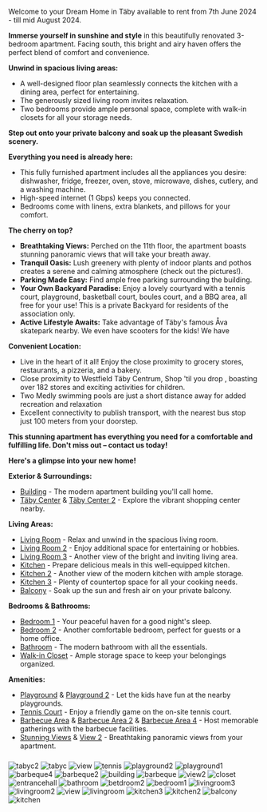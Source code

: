 Welcome to your Dream Home in Täby available to rent from 7th June 2024 - till mid August 2024.

**Immerse yourself in sunshine and style** in this beautifully renovated 3-bedroom apartment. Facing south, this bright and airy haven offers the perfect blend of comfort and convenience.

**Unwind in spacious living areas:**

* A well-designed floor plan seamlessly connects the kitchen with a dining area, perfect for entertaining.
* The generously sized living room invites relaxation.
* Two bedrooms provide ample personal space, complete with walk-in closets for all your storage needs.

**Step out onto your private balcony and soak up the pleasant Swedish scenery.**

**Everything you need is already here:**

* This fully furnished apartment includes all the appliances you desire: dishwasher, fridge, freezer, oven, stove, microwave, dishes, cutlery, and a washing machine.
* High-speed internet (1 Gbps) keeps you connected.
* Bedrooms come with linens, extra blankets, and pillows for your comfort.


**The cherry on top?**
* **Breathtaking Views:** Perched on the 11th floor, the apartment boasts stunning panoramic views that will take your breath away.
*  **Tranquil Oasis:** Lush greenery with plenty of indoor plants and pothos creates a serene and calming atmosphere (check out the pictures!).
* **Parking Made Easy:** Find ample free parking surrounding the building.
* **Your Own Backyard Paradise:** Enjoy a lovely courtyard with a tennis court, playground, basketball court, boules court, and a BBQ area, all free for your use! This is a private Backyard for residents of the association only.
* **Active Lifestyle Awaits:** Take advantage of Täby's famous Åva skatepark nearby. We even have scooters for the kids! We have

**Convenient Location:**

* Live in the heart of it all! Enjoy the close proximity to grocery stores, restaurants, a pizzeria, and a bakery.
* Close proximity to Westfield Täby Centrum, Shop 'til you drop , boasting over 182 stores and exciting activities for children.
* Two Medly swimming pools are just a short distance away for added recreation and relaxation
* Excellent connectivity to publish transport, with the nearest bus stop just 100 meters from your doorstep.

**This stunning apartment has everything you need for a comfortable and fulfilling life. Don't miss out – contact us today!**


**Here's a glimpse into your new home!**

**Exterior & Surroundings:**

* [Building](images/building.jpg) - The modern apartment building you'll call home.
* [Täby Center](images/tabyc.jpg) & [Täby Center 2](images/tabyc2.jpg) - Explore the vibrant shopping center nearby.

**Living Areas:**

* [Living Room](images/livingroom.jpg) - Relax and unwind in the spacious living room.
* [Living Room 2](images/livingroom2.jpg) - Enjoy additional space for entertaining or hobbies.
* [Living Room 3](images/livingroom3.jpg) - Another view of the bright and inviting living area.
* [Kitchen](images/kitchen.jpg) - Prepare delicious meals in this well-equipped kitchen.
* [Kitchen 2](images/kitchen2.jpg) - Another view of the modern kitchen with ample storage.
* [Kitchen 3](images/kitchen3.jpg) - Plenty of countertop space for all your cooking needs.
* [Balcony](images/balcony.jpg) - Soak up the sun and fresh air on your private balcony.

**Bedrooms & Bathrooms:**

* [Bedroom 1](images/bedroom1.jpg) - Your peaceful haven for a good night's sleep.
* [Bedroom 2](images/betdroom2.jpeg) - Another comfortable bedroom, perfect for guests or a home office.
* [Bathroom](images/bathroom.jpg) - The modern bathroom with all the essentials.
* [Walk-in Closet](images/closet.jpg) - Ample storage space to keep your belongings organized.

**Amenities:**

* [Playground](images/playground1.jpg) & [Playground 2](images/playground2.jpg) - Let the kids have fun at the nearby playgrounds.
* [Tennis Court](images/tennis.jpeg) - Enjoy a friendly game on the on-site tennis court.
* [Barbecue Area](images/barbeque.jpg) & [Barbecue Area 2](images/barbeque2.jpg) & [Barbecue Area 4](images/barbeque4.jpg) - Host memorable gatherings with the barbecue facilities.
* [Stunning Views](images/view.jpg) & [View 2](images/view2.jpg) - Breathtaking panoramic views from your apartment.


###

![tabyc2](https://github.com/Nitinbabariya/apartment/assets/45552/2ccdb1a2-fbe1-4a8e-a0c2-511e0cfd2c3c)
![tabyc](https://github.com/Nitinbabariya/apartment/assets/45552/3a08d7b1-ec25-463a-8ebc-b48cca967bf8)
![view](https://github.com/Nitinbabariya/apartment/assets/45552/c5aa7cd6-e652-401f-847b-ded8e751e512)
![tennis](https://github.com/Nitinbabariya/apartment/assets/45552/69462ccf-9bbb-41d1-b5a7-9ae1b2d070a1)
![playground2](https://github.com/Nitinbabariya/apartment/assets/45552/8049a4c3-c1cb-4d30-97a4-4d6e541c0e04)
![playground1](https://github.com/Nitinbabariya/apartment/assets/45552/a20114e2-64b4-4f61-b65b-0579e52e5ec0)
![barbeque4](https://github.com/Nitinbabariya/apartment/assets/45552/86b4f7d6-de1e-4a35-89f7-0f88c0506b6d)
![barbeque2](https://github.com/Nitinbabariya/apartment/assets/45552/fb00f8ea-f09f-49eb-adfe-ffb304106961)
![building](https://github.com/Nitinbabariya/apartment/assets/45552/7e9f475e-85dd-48bf-9e1e-7b34c6c453c1)
![barbeque](https://github.com/Nitinbabariya/apartment/assets/45552/1f8596c5-7265-4bff-b6d7-1d2f4191972e)
![view2](https://github.com/Nitinbabariya/apartment/assets/45552/fd68fef9-5d02-4437-87ee-ca58eda4e263)
![closet](https://github.com/Nitinbabariya/apartment/assets/45552/8c3535cd-cc28-44e8-b60a-fead5c3fbb9c)
![entrancehall](https://github.com/Nitinbabariya/apartment/assets/45552/6f684881-d348-45f8-82d5-cb1dc214eb03)
![bathroom](https://github.com/Nitinbabariya/apartment/assets/45552/9a6371d8-f9cf-49c8-9c98-148d542eceff)
![betdroom2](https://github.com/Nitinbabariya/apartment/assets/45552/650ea32e-246e-409d-9bfb-68cee66d2fbd)
![bedroom1](https://github.com/Nitinbabariya/apartment/assets/45552/c6ecf2cb-e013-4078-94f9-350436b76199)
![livingroom3](https://github.com/Nitinbabariya/apartment/assets/45552/8a652227-bc1d-408a-9c40-b7b64694fccf)
![livingroom2](https://github.com/Nitinbabariya/apartment/assets/45552/a1d21ac7-548f-4110-a173-a2a1bde3e138)
![view](https://github.com/Nitinbabariya/apartment/assets/45552/ffa478c5-e066-476b-9976-53e533b9f750)
![livingroom](https://github.com/Nitinbabariya/apartment/assets/45552/01a699af-49fc-4767-a44b-83794a319cb4)
![kitchen3](https://github.com/Nitinbabariya/apartment/assets/45552/64063996-311e-4077-b004-708009e37c28)
![kitchen2](https://github.com/Nitinbabariya/apartment/assets/45552/c21e0f66-5154-4888-a048-e4a6a3c3931a)
![balcony](https://github.com/Nitinbabariya/apartment/assets/45552/b0b4fb4b-d2b2-436f-b1c8-29f958c5eacb)
![kitchen](https://github.com/Nitinbabariya/apartment/assets/45552/2ff1a693-4d74-4cf4-8aa5-09f616c60792)

